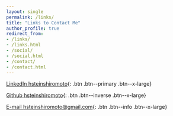 ```yaml
---
layout: single
permalink: /links/
title: "Links to Contact Me"
author_profile: true
redirect_from:
- /links/
- /links.html
- /social/
- /social.html
- /contact/
- /contact.html
---
```


[LinkedIn <i class="fab fa-fw fa-linkedin" aria-hidden="true"></i> hsteinshiromoto](https://www.linkedin.com/in/hsteinshiromoto){: .btn .btn--primary .btn--x-large}

[Github <i class="fab fa-fw fa-github" aria-hidden="true"></i> hsteinshiromoto](https://www.github.com/hsteinshiromoto){: .btn .btn--inverse
 .btn--x-large}

[E-mail <i class="fas fa-fw fa-duotone fa-envelope-open" aria-hidden="true"></i> hsteinshiromoto@gmail.com](mailto:h.stein.shiromoto@gmail.com){: .btn .btn--info .btn--x-large}
